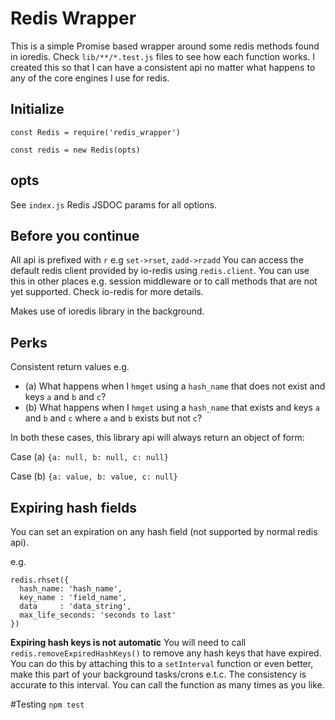 # Redis Wrapper

This is a simple Promise based wrapper around some redis methods found in ioredis. Check `lib/**/*.test.js` files to see how each function works. I created this so that I can have a consistent api no matter what happens to any of the core engines I use for redis.

## Initialize
`const Redis = require('redis_wrapper')`

`const redis = new Redis(opts)`

## opts
See `index.js` Redis JSDOC params for all options.


## Before you continue
All api is prefixed with `r` e.g `set->rset`, `zadd->rzadd`
You can access the default redis client provided by io-redis using `redis.client`. You can use this in other places e.g. session middleware or to call methods that are not yet supported. Check io-redis for more details.

Makes use of ioredis library in the background. 

## Perks
Consistent return values e.g. 
* (a) What happens when I `hmget` using a `hash_name` that does not exist and keys `a` and `b` and `c`?
* (b) What happens when I `hmget` using a `hash_name` that exists and keys `a` and `b` and `c` where `a` and `b` exists but not `c`?

In both these cases, this library api will always return an object of form:

Case (a) `{a: null, b: null, c: null}`

Case (b) `{a: value, b: value, c: null}`

## Expiring hash fields
You can set an expiration on any hash field (not supported by normal redis api).

e.g.
 
```
redis.rhset({
  hash_name: 'hash_name',
  key_name : 'field_name',
  data     : 'data_string',
  max_life_seconds: 'seconds to last'
})
```
**Expiring hash keys is not automatic** You will need to call `redis.removeExpiredHashKeys()` to remove any hash keys that have expired. You can do this by attaching this to a `setInterval` function or even better, make this part of your background tasks/crons e.t.c. The consistency is accurate to this interval. You can call the function as many times as you like. 


#Testing
`npm test`